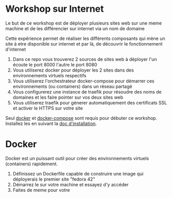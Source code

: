 # Workshop sur Internet

Le but de ce workshop est de déployer plusieurs sites web sur une meme machine et de les différencier sur internet via un nom de domaine

Cette expérience permet de réaliser les différents composants qui mène un site à etre disponible sur internet et par là, de découvrir le fonctionnement d'internet

1. Dans ce repo vous trouverez 2 sources de sites web à déployer l'un écoute le port 8000 l'autre le port 8080
2. Vous utiliserez docker pour déployer les 2 sites dans des environnements virtuels respectifs
3. Vous utiliserez l'orchestrateur docker-compose pour démarrer ces environnements (ou containers) dans un réseau partagé
4. Vous configurerez une instance de traefik pour résoudre des noms de domaines et les faire pointer sur vos deux sites web
5. Vous utiliserez traefik pour génerer automatiquement des certificats SSL et activer le HTTPS sur votre site

Seul [docker](https://docs.docker.com/get-started/overview/) et [docker-compose](https://docs.docker.com/compose/) sont requis pour débuter ce workshop. Installez les en suivant la [doc d'installation](https://docs.docker.com/get-docker/).

# Docker

Docker est un puissant outil pour créer des environnements virtuels (containers) rapidement.

1. Définissez un Dockerfile capable de construire une image qui déployerais le premier site "fedora 42"
2. Démarrez le sur votre machine et essayez d'y accéder
3. Faites de meme pour votre 
